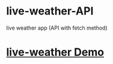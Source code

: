 # live-weather-API
 live weather app (API with fetch method)
 <h1>
 <a href="http://live-weather-api.epizy.com/" target="_blank" >live-weather Demo</a>
 </h1>
